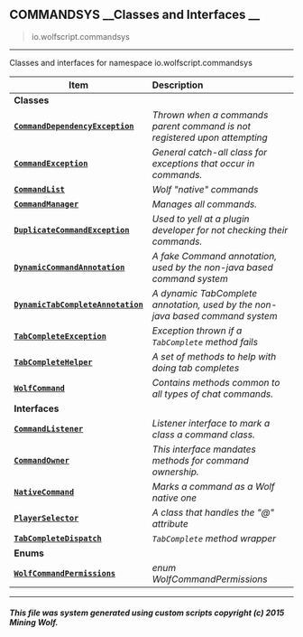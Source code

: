 ## COMMANDSYS __Classes and Interfaces __

>io.wolfscript.commandsys

---

Classes and interfaces for namespace io.wolfscript.commandsys

Item | Description   
--- | :--- 
__Classes__|
__[`CommandDependencyException`](CommandDependencyException.md)__ | _Thrown when a commands parent command is not registered upon attempting_ 
__[`CommandException`](CommandException.md)__ | _General catch-all class for exceptions that occur in commands._ 
__[`CommandList`](CommandList.md)__ | _Wolf "native" commands_ 
__[`CommandManager`](CommandManager.md)__ | _Manages all commands._ 
__[`DuplicateCommandException`](DuplicateCommandException.md)__ | _Used to yell at a plugin developer for not checking their commands._ 
__[`DynamicCommandAnnotation`](DynamicCommandAnnotation.md)__ | _A fake Command annotation, used by the non-java based command system_ 
__[`DynamicTabCompleteAnnotation`](DynamicTabCompleteAnnotation.md)__ | _A dynamic TabComplete annotation, used by the non-java based command system_ 
__[`TabCompleteException`](TabCompleteException.md)__ | _Exception thrown if a `TabComplete` method fails_ 
__[`TabCompleteHelper`](TabCompleteHelper.md)__ | _A set of methods to help with doing tab completes_ 
__[`WolfCommand`](WolfCommand.md)__ | _Contains methods common to all types of chat commands._ 
__Interfaces__|
__[`CommandListener`](CommandListener.md)__ | _Listener interface to mark a class a command class._ 
__[`CommandOwner`](CommandOwner.md)__ | _This interface mandates methods for command ownership._ 
__[`NativeCommand`](NativeCommand.md)__ | _Marks a command as a Wolf native one_ 
__[`PlayerSelector`](PlayerSelector.md)__ | _A class that handles the "@" attribute_ 
__[`TabCompleteDispatch`](TabCompleteDispatch.md)__ | _`TabComplete` method wrapper_ 
__Enums__|
__[`WolfCommandPermissions`](WolfCommandPermissions.md)__ | _enum WolfCommandPermissions_ 



---



##### This file was system generated using custom scripts copyright (c) 2015 Mining Wolf.
	

